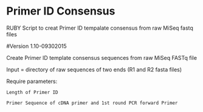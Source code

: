 # Primer ID Consensus
RUBY Script to creat Primer ID tempalate consensus  from raw MiSeq fastq files

#Version 1.10-09302015

Create Primer ID template consensus sequences from raw MiSeq FASTq file

Input = directory of raw sequences of two ends (R1 and R2 fasta files)

Require parameters:

    Length of Primer ID
  
    Primer Sequence of cDNA primer and 1st round PCR forward Primer
